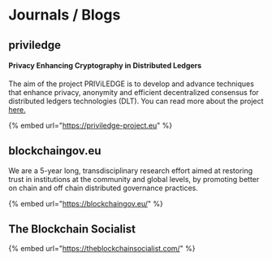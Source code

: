 # Journals / Blogs

## priviledge

#### Privacy Enhancing Cryptography in Distributed Ledgers

The aim of the project PRIViLEDGE is to develop and advance techniques that enhance privacy, anonymity and efficient decentralized consensus for distributed ledgers technologies (DLT). You can read more about the project [here.](https://priviledge-project.eu/about)

{% embed url="https://priviledge-project.eu" %}

## blockchaingov.eu

We are a 5-year long, transdisciplinary research effort aimed at restoring trust in institutions at the community and global levels, by promoting better on chain and off chain distributed governance practices.

{% embed url="https://blockchaingov.eu/" %}

## The Blockchain Socialist

{% embed url="https://theblockchainsocialist.com/" %}
